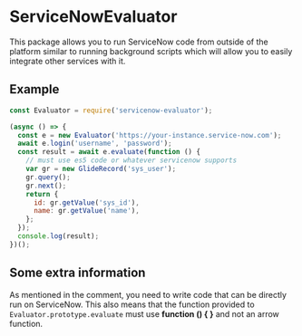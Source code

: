 # ServiceNowEvaluator

This package allows you to run ServiceNow code from outside of the platform similar
to running background scripts which will allow you to easily integrate other services
with it.

## Example

```javascript
const Evaluator = require('servicenow-evaluator');

(async () => {
  const e = new Evaluator('https://your-instance.service-now.com');
  await e.login('username', 'password');
  const result = await e.evaluate(function () {
    // must use es5 code or whatever servicenow supports
    var gr = new GlideRecord('sys_user');
    gr.query();
    gr.next();
    return {
      id: gr.getValue('sys_id'),
      name: gr.getValue('name'),
    };
  });
  console.log(result);
})();
```

## Some extra information

As mentioned in the comment, you need to write code that can be directly run on
ServiceNow. This also means that the function provided to `Evaluator.prototype.evaluate`
must use **function () { }** and not an arrow function.

